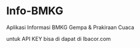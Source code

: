 # Info-BMKG
Aplikasi Informasi BMKG Gempa &amp; Prakiraan Cuaca

untuk API KEY bisa di dapat di Ibacor.com
